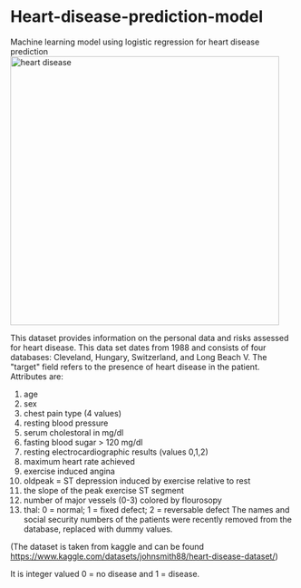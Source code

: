 # Heart-disease-prediction-model
Machine learning model using logistic regression for heart disease prediction
<img width="474" alt="heart disease " src="https://github.com/Shreya-Lakhera/Heart-disease-prediction-model/assets/119331233/2a1d1a0a-4766-4dd8-b624-ba3f0d8469f5">

This dataset provides information on the personal data and risks assessed for heart disease.
This data set dates from 1988 and consists of four databases: Cleveland, Hungary, Switzerland, and Long Beach V. 
The "target" field refers to the presence of heart disease in the patient. 
Attributes are:
1. age
2. sex
3. chest pain type (4 values)
4. resting blood pressure
5. serum cholestoral in mg/dl
6. fasting blood sugar > 120 mg/dl
7. resting electrocardiographic results (values 0,1,2)
8. maximum heart rate achieved
9. exercise induced angina
10. oldpeak = ST depression induced by exercise relative to rest
11. the slope of the peak exercise ST segment
12. number of major vessels (0-3) colored by flourosopy
13. thal: 0 = normal; 1 = fixed defect; 2 = reversable defect
The names and social security numbers of the patients were recently removed from the database, replaced with dummy values.

(The dataset is taken from kaggle and can be found https://www.kaggle.com/datasets/johnsmith88/heart-disease-dataset/)

It is integer valued 0 = no disease and 1 = disease.


